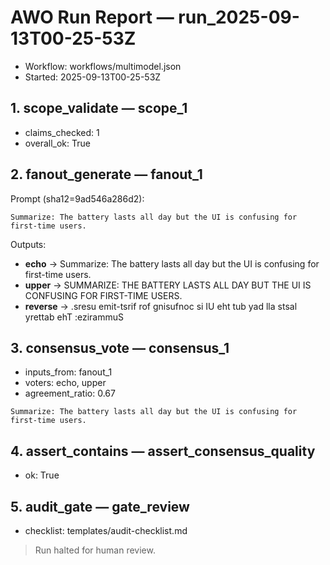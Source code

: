# AWO Run Report — run_2025-09-13T00-25-53Z

- Workflow: workflows/multimodel.json
- Started: 2025-09-13T00-25-53Z

## 1. scope_validate — scope_1
- claims_checked: 1
- overall_ok: True

## 2. fanout_generate — fanout_1
Prompt (sha12=9ad546a286d2):

```
Summarize: The battery lasts all day but the UI is confusing for first-time users.
```

Outputs:
- **echo** → Summarize: The battery lasts all day but the UI is confusing for first-time users.
- **upper** → SUMMARIZE: THE BATTERY LASTS ALL DAY BUT THE UI IS CONFUSING FOR FIRST-TIME USERS.
- **reverse** → .sresu emit-tsrif rof gnisufnoc si IU eht tub yad lla stsal yrettab ehT :ezirammuS

## 3. consensus_vote — consensus_1
- inputs_from: fanout_1
- voters: echo, upper
- agreement_ratio: 0.67

```
Summarize: The battery lasts all day but the UI is confusing for first-time users.
```

## 4. assert_contains — assert_consensus_quality
- ok: True

## 5. audit_gate — gate_review
- checklist: templates/audit-checklist.md

> Run halted for human review.
